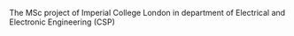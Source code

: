 The MSc project of Imperial College London in department of Electrical and Electronic Engineering (CSP)
